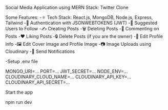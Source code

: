 
Social Media Application using MERN Stack: Twitter Clone

Some Features:
-⚛️ Tech Stack: React.js, MongoDB, Node.js, Express, Tailwind
-🔐 Authentication with JSONWEBTOKENS (JWT)
-👥 Suggested Users to Follow
-✍️ Creating Posts
-🗑️ Deleting Posts
-💬 Commenting on Posts
-❤️ Liking Posts
-🔒 Delete Posts (if you are the owner)
-📝 Edit Profile Info
-🖼️ Edit Cover Image and Profile Image
-📷 Image Uploads using Cloudinary
-🔔 Send Notifications

-Setup .env file

MONGO_URI=...
PORT=...
JWT_SECRET=...
NODE_ENV=...
CLOUDINARY_CLOUD_NAME=...
CLOUDINARY_API_KEY=...
CLOUDINARY_API_SECRET=...


Start the app

npm run dev





